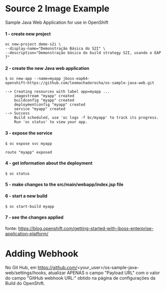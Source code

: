 # Source 2 Image Example

Sample Java Web Application for use in OpenShift

#### 1 - create new project
```
oc new-project demo-s2i \
--display-name="Demonstração Básica do S2I" \
--description="Demonstração básica do build strategy S2I, usando o EAP 7"
```

#### 2 - create the new Java web application
```$ oc new-app --name=myapp jboss-eap64-openshift~https://github.com/leomachadorocha/os-sample-java-web.git```
```
--> Creating resources with label app=myapp ...
    imagestream "myapp" created
    buildconfig "myapp" created
    deploymentconfig "myapp" created
    service "myapp" created
--> Success
    Build scheduled, use 'oc logs -f bc/myapp' to track its progress.
    Run 'oc status' to view your app.
```

#### 3 - expose the service
```$ oc expose svc myapp```
```
route "myapp" exposed
```

#### 4 - get information about the deployment
```$ oc status```

#### 5 - make changes to the src/main/webapp/index.jsp file

#### 6 - start a new build
```$ oc start-build myapp```

#### 7 - see the changes applied

fonte: https://blog.openshift.com/getting-started-with-jboss-enterprise-application-platform/



# Adding Webhook

No Git Hub, em https://github.com/<your_user>/os-sample-java-web/settings/hooks, atualizar APENAS o campo "Payload URL" com o valor do campo "GitHub webhook URL:" obtido na página de configurações da Build do OpenShift.
